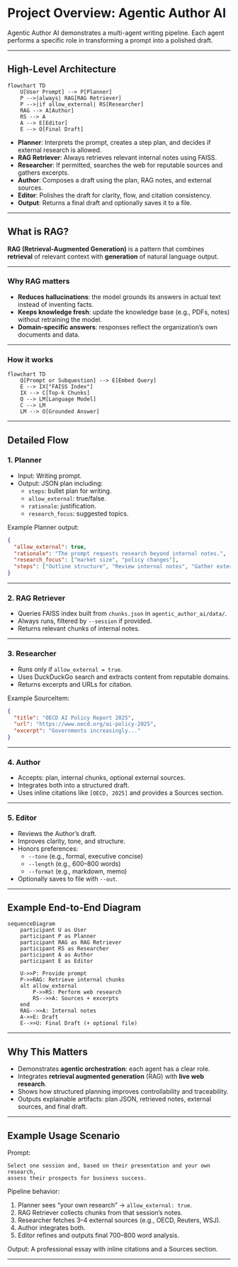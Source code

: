 # Project Overview: Agentic Author AI

Agentic Author AI demonstrates a multi-agent writing pipeline. Each agent performs a specific role in transforming a prompt into a polished draft.

---

## High-Level Architecture

```mermaid
flowchart TD
    U[User Prompt] --> P[Planner]
    P -->|always| RAG[RAG Retriever]
    P -->|if allow_external| RS[Researcher]
    RAG --> A[Author]
    RS --> A
    A --> E[Editor]
    E --> O[Final Draft]
```
- **Planner**: Interprets the prompt, creates a step plan, and decides if external research is allowed.  
- **RAG Retriever**: Always retrieves relevant internal notes using FAISS.  
- **Researcher**: If permitted, searches the web for reputable sources and gathers excerpts.  
- **Author**: Composes a draft using the plan, RAG notes, and external sources.  
- **Editor**: Polishes the draft for clarity, flow, and citation consistency.  
- **Output**: Returns a final draft and optionally saves it to a file.

---

## What is RAG?

**RAG (Retrieval-Augmented Generation)** is a pattern that combines **retrieval** of relevant context with **generation** of natural language output.

---

### Why RAG matters
- **Reduces hallucinations**: the model grounds its answers in actual text instead of inventing facts.  
- **Keeps knowledge fresh**: update the knowledge base (e.g., PDFs, notes) without retraining the model.  
- **Domain-specific answers**: responses reflect the organization’s own documents and data.

---

### How it works

```mermaid
flowchart TD
    Q[Prompt or Subquestion] --> E[Embed Query]
    E --> IX["FAISS Index"]
    IX --> C[Top-k Chunks]
    Q --> LM[Language Model]
    C --> LM
    LM --> O[Grounded Answer]
```
---

## Detailed Flow

### 1. Planner
- Input: Writing prompt.  
- Output: JSON plan including:
  - `steps`: bullet plan for writing.  
  - `allow_external`: true/false.  
  - `rationale`: justification.  
  - `research_focus`: suggested topics.  

Example Planner output:
```json
{
  "allow_external": true,
  "rationale": "The prompt requests research beyond internal notes.",
  "research_focus": ["market size", "policy changes"],
  "steps": ["Outline structure", "Review internal notes", "Gather external research", "Draft", "Revise"]
}
```

---

### 2. RAG Retriever
- Queries FAISS index built from `chunks.json` in `agentic_author_ai/data/`.  
- Always runs, filtered by `--session` if provided.  
- Returns relevant chunks of internal notes.

---

### 3. Researcher
- Runs only if `allow_external = true`.  
- Uses DuckDuckGo search and extracts content from reputable domains.  
- Returns excerpts and URLs for citation.  

Example SourceItem:
```json
{
  "title": "OECD AI Policy Report 2025",
  "url": "https://www.oecd.org/ai-policy-2025",
  "excerpt": "Governments increasingly..."
}
```

---

### 4. Author
- Accepts: plan, internal chunks, optional external sources.  
- Integrates both into a structured draft.  
- Uses inline citations like `[OECD, 2025]` and provides a Sources section.

---

### 5. Editor
- Reviews the Author’s draft.  
- Improves clarity, tone, and structure.  
- Honors preferences:
  - `--tone` (e.g., formal, executive concise)  
  - `--length` (e.g., 600–800 words)  
  - `--format` (e.g., markdown, memo)  
- Optionally saves to file with `--out`.

---

## Example End-to-End Diagram

```mermaid
sequenceDiagram
    participant U as User
    participant P as Planner
    participant RAG as RAG Retriever
    participant RS as Researcher
    participant A as Author
    participant E as Editor

    U->>P: Provide prompt
    P->>RAG: Retrieve internal chunks
    alt allow_external
        P->>RS: Perform web research
        RS-->>A: Sources + excerpts
    end
    RAG-->>A: Internal notes
    A->>E: Draft
    E-->>U: Final Draft (+ optional file)
```
---

## Why This Matters

- Demonstrates **agentic orchestration**: each agent has a clear role.  
- Integrates **retrieval augmented generation** (RAG) with **live web research**.  
- Shows how structured planning improves controllability and traceability.  
- Outputs explainable artifacts: plan JSON, retrieved notes, external sources, and final draft.

---

## Example Usage Scenario

Prompt:  
```text
Select one session and, based on their presentation and your own research,
assess their prospects for business success.
```

Pipeline behavior:
1. Planner sees “your own research” → `allow_external: true`.  
2. RAG Retriever collects chunks from that session’s notes.  
3. Researcher fetches 3–4 external sources (e.g., OECD, Reuters, WSJ).  
4. Author integrates both.  
5. Editor refines and outputs final 700–800 word analysis.  

Output: A professional essay with inline citations and a Sources section.

---
